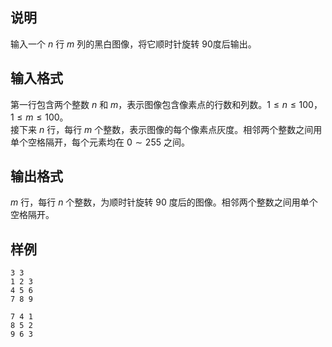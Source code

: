 <h2>说明</h2>

输入一个 $n$ 行 $m$ 列的黑白图像，将它顺时针旋转 $90$度后输出。
<h2>输入格式</h2>

第一行包含两个整数 $n$ 和 $m$，表示图像包含像素点的行数和列数。$1≤n≤100$，$1≤m≤100$。<br>接下来 $n$ 行，每行 $m$ 个整数，表示图像的每个像素点灰度。相邻两个整数之间用单个空格隔开，每个元素均在 $0\sim 255$ 之间。

<h2>输出格式</h2>

$m$ 行，每行 $n$ 个整数，为顺时针旋转 $90$ 度后的图像。相邻两个整数之间用单个空格隔开。

<h2>样例</h2>
<pre><code class="language-input1">3 3
1 2 3
4 5 6
7 8 9</code></pre><pre><code class="language-output1">7 4 1
8 5 2
9 6 3</code></pre>
